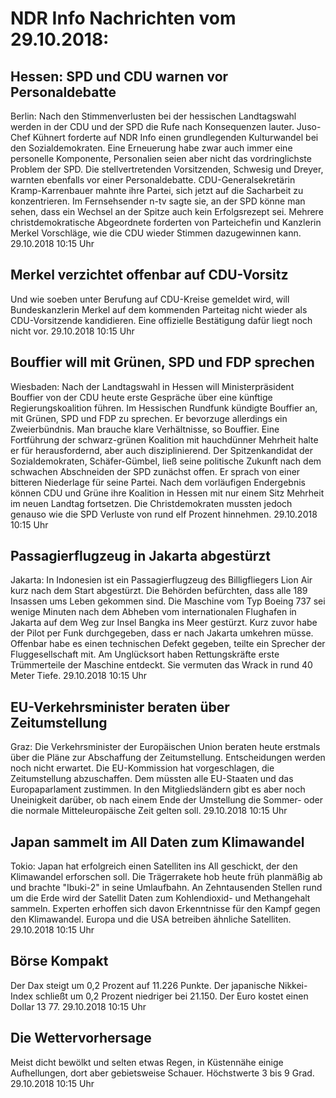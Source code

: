 # NDR Info Nachrichten vom 29.10.2018:


## Hessen: SPD und CDU warnen vor Personaldebatte
Berlin: Nach den Stimmenverlusten bei der hessischen Landtagswahl werden in der CDU und der SPD die Rufe nach Konsequenzen lauter. Juso-Chef Kühnert forderte auf NDR Info einen grundlegenden Kulturwandel bei den Sozialdemokraten. Eine Erneuerung habe zwar auch immer eine personelle Komponente, Personalien seien aber nicht das vordringlichste Problem der SPD. Die stellvertretenden Vorsitzenden, Schwesig und Dreyer, warnten ebenfalls vor einer Personaldebatte. CDU-Generalsekretärin Kramp-Karrenbauer mahnte ihre Partei, sich jetzt auf die Sacharbeit zu konzentrieren. Im Fernsehsender n-tv sagte sie, an der SPD könne man sehen, dass ein Wechsel an der Spitze auch kein Erfolgsrezept sei. Mehrere christdemokratische Abgeordnete forderten von Parteichefin und Kanzlerin Merkel Vorschläge, wie die CDU wieder Stimmen dazugewinnen kann. 29.10.2018 10:15 Uhr 

## Merkel verzichtet offenbar auf CDU-Vorsitz
Und wie soeben unter Berufung auf CDU-Kreise gemeldet wird, will Bundeskanzlerin Merkel auf dem kommenden Parteitag nicht wieder als CDU-Vorsitzende kandidieren. Eine offizielle Bestätigung dafür liegt noch nicht vor. 29.10.2018 10:15 Uhr 

## Bouffier will mit Grünen, SPD und FDP sprechen
Wiesbaden: Nach der Landtagswahl in Hessen will Ministerpräsident Bouffier von der CDU heute erste Gespräche über eine künftige Regierungskoalition führen. Im Hessischen Rundfunk kündigte Bouffier an, mit Grünen, SPD und FDP zu sprechen. Er bevorzuge allerdings ein Zweierbündnis. Man brauche klare Verhältnisse, so Bouffier. Eine Fortführung der schwarz-grünen Koalition mit hauchdünner Mehrheit halte er für herausfordernd, aber auch disziplinierend. Der Spitzenkandidat der Sozialdemokraten, Schäfer-Gümbel, ließ seine politische Zukunft nach dem schwachen Abschneiden der SPD zunächst offen. Er sprach von einer bitteren Niederlage für seine Partei. Nach dem vorläufigen Endergebnis können CDU und Grüne ihre Koalition in Hessen mit nur einem Sitz Mehrheit im neuen Landtag fortsetzen. Die Christdemokraten mussten jedoch genauso wie die SPD Verluste von rund elf Prozent hinnehmen. 29.10.2018 10:15 Uhr 

## Passagierflugzeug  in Jakarta abgestürzt
Jakarta: In Indonesien ist ein Passagierflugzeug des Billigfliegers Lion Air kurz nach dem Start abgestürzt. Die Behörden befürchten, dass alle 189 Insassen ums Leben gekommen sind. Die Maschine vom Typ Boeing 737 sei wenige Minuten nach dem Abheben vom internationalen Flughafen in Jakarta auf dem Weg zur Insel Bangka ins Meer gestürzt. Kurz zuvor habe der Pilot per Funk durchgegeben, dass er nach Jakarta umkehren müsse. Offenbar habe es einen technischen Defekt gegeben, teilte ein Sprecher der Fluggesellschaft mit. Am Unglücksort haben Rettungskräfte erste Trümmerteile der Maschine entdeckt. Sie vermuten das Wrack in rund 40 Meter Tiefe. 29.10.2018 10:15 Uhr 

## EU-Verkehrsminister beraten über Zeitumstellung
Graz: Die Verkehrsminister der Europäischen Union beraten heute erstmals über die Pläne zur Abschaffung der Zeitumstellung. Entscheidungen werden noch nicht erwartet. Die EU-Kommission hat vorgeschlagen, die Zeitumstellung abzuschaffen. Dem müssten alle EU-Staaten und das Europaparlament zustimmen. In den Mitgliedsländern gibt es aber noch Uneinigkeit darüber, ob nach einem Ende der Umstellung die Sommer- oder die normale Mitteleuropäische Zeit gelten soll. 29.10.2018 10:15 Uhr 

## Japan sammelt im All Daten zum Klimawandel
Tokio: Japan hat erfolgreich einen Satelliten ins All geschickt, der den Klimawandel erforschen soll. Die Trägerrakete hob heute früh planmäßig ab und brachte "Ibuki-2" in seine Umlaufbahn. An Zehntausenden Stellen rund um die Erde wird der Satellit Daten zum Kohlendioxid- und Methangehalt sammeln. Experten erhoffen sich davon Erkenntnisse für den Kampf gegen den Klimawandel. Europa und die USA betreiben ähnliche Satelliten. 29.10.2018 10:15 Uhr 

## Börse Kompakt
Der Dax steigt um 0,2 Prozent auf 11.226 Punkte. Der japanische Nikkei-Index schließt um 0,2 Prozent niedriger bei 21.150. Der Euro kostet einen Dollar 13 77. 29.10.2018 10:15 Uhr 

## Die Wettervorhersage
Meist dicht bewölkt und selten etwas Regen, in Küstennähe einige Aufhellungen, dort aber gebietsweise Schauer. Höchstwerte 3 bis 9 Grad. 29.10.2018 10:15 Uhr 
